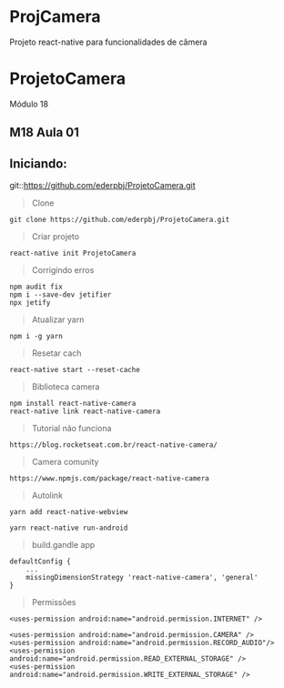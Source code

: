 # ProjCamera
Projeto react-native para funcionalidades de câmera

# ProjetoCamera
Módulo 18

## M18 Aula 01


## Iniciando:

git::https://github.com/ederpbj/ProjetoCamera.git

>Clone

    git clone https://github.com/ederpbj/ProjetoCamera.git

>Criar projeto

    react-native init ProjetoCamera

>Corrigindo erros

    npm audit fix
    npm i --save-dev jetifier
    npx jetify

>Atualizar yarn

    npm i -g yarn

>Resetar cach

    react-native start --reset-cache

>Biblioteca camera

    npm install react-native-camera
    react-native link react-native-camera

>Tutorial não funciona

    https://blog.rocketseat.com.br/react-native-camera/
    
    
>Camera comunity

    https://www.npmjs.com/package/react-native-camera

>Autolink

    yarn add react-native-webview

    yarn react-native run-android

>build.gandle app

    defaultConfig {
        ...
        missingDimensionStrategy 'react-native-camera', 'general'
    }

>Permissões

    <uses-permission android:name="android.permission.INTERNET" />

    <uses-permission android:name="android.permission.CAMERA" />
    <uses-permission android:name="android.permission.RECORD_AUDIO"/>
    <uses-permission android:name="android.permission.READ_EXTERNAL_STORAGE" />
    <uses-permission android:name="android.permission.WRITE_EXTERNAL_STORAGE" />